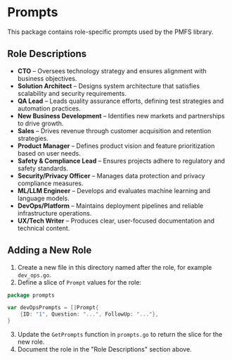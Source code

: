 # Prompts

This package contains role-specific prompts used by the PMFS library.

## Role Descriptions

- **CTO** – Oversees technology strategy and ensures alignment with business objectives.
- **Solution Architect** – Designs system architecture that satisfies scalability and security requirements.
- **QA Lead** – Leads quality assurance efforts, defining test strategies and automation practices.
- **New Business Development** – Identifies new markets and partnerships to drive growth.
- **Sales** – Drives revenue through customer acquisition and retention strategies.
- **Product Manager** – Defines product vision and feature prioritization based on user needs.
- **Safety & Compliance Lead** – Ensures projects adhere to regulatory and safety standards.
- **Security/Privacy Officer** – Manages data protection and privacy compliance measures.
- **ML/LLM Engineer** – Develops and evaluates machine learning and language models.
- **DevOps/Platform** – Maintains deployment pipelines and reliable infrastructure operations.
- **UX/Tech Writer** – Produces clear, user-focused documentation and technical content.

## Adding a New Role

1. Create a new file in this directory named after the role, for example `dev_ops.go`.
2. Define a slice of `Prompt` values for the role:

```go
package prompts

var devOpsPrompts = []Prompt{
    {ID: "1", Question: "...", FollowUp: "..."},
}
```

3. Update the `GetPrompts` function in `prompts.go` to return the slice for the new role.
4. Document the role in the "Role Descriptions" section above.

